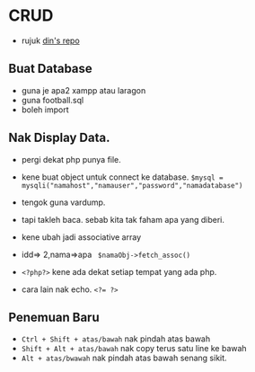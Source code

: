 # CRUD
* rujuk [din's repo](https://github.com/taqinasirr/php_mysql_SELECT_without_preparedstatements)

## Buat Database
* guna je apa2 xampp atau laragon
* guna football.sql
* boleh import

## Nak Display Data.
* pergi dekat php punya file.
* kene buat object untuk connect ke database. 
``` $mysql = mysqli("namahost","namauser","password","namadatabase") ```

* tengok guna vardump.
* tapi takleh baca. sebab kita tak faham apa yang diberi.
* kene ubah jadi associative array
* idd=> 2,nama=>apa
``` $namaObj->fetch_assoc()```

* ```<?php?>``` kene ada dekat setiap tempat yang ada php.
* cara lain nak echo. ```<?= ?> ```


## Penemuan Baru
* ```Ctrl + Shift + atas/bawah``` nak pindah atas bawah
* ```Shift + Alt + atas/bawah``` nak copy terus satu line ke bawah
* ```Alt + atas/bwawah``` nak pindah atas bawah senang sikit.
